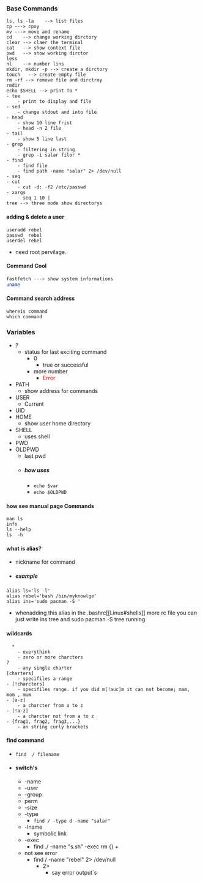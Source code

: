 
### Base Commands
```shell
ls, ls -la    --> list files
cp ---> cpoy
mv ---> move and rename
cd    --> change working dirctory
clear --> claer the terminal
cat   --> show context file
pwd   --> show working dirctor
less
nl    --> number lins
mkdir, mkdir -p --> create a dirctory
touch   --> create empty file
rm -rf --> remove file and dirctroy
rmdir
echo $SHELL --> print To *
- tee
    - print to display and file    
- sed
    - change stdout and into file   
- head
    - show 10 line frist  
    - head -n 2 file
- tail
    - show 5 line last  
- grep
    - filtering in string  
    - grep -i salar filor *
- find
    - find file  
    - find path -name "salar" 2> /dev/null
- seq
- cut
    - cut -d: -f2 /etc/passwd   
- xargs
    - seq 1 10 | 
tree --> three mode show directorys

```


#### adding & delete a user
```shell
useradd rebel
passwd  rebel
userdel rebel
```
- need root pervilage.
#### Command Cool
```bash
fastfetch ---> show system informations
uname
```
#### Command search address
```shell
whereis command
which command

```

### Variables
- ?
	- status for last exciting command 
		- 0
			- true or successful
		- more number
			- <span style="color: red;">Error</span>
- PATH
	- show address for commands
- USER
	- Current 
- UID
- HOME
	- show user home directory
- SHELL
	- uses shell
- PWD
- OLDPWD
	- last pwd
	- ##### how uses 
		- `echo $var`
		- `echo $OLDPWD`
	
#### how see manual page Commands
```shell
man ls
info
ls --help
ls  -h
```
#### what is alias?
- nickname for command
 - ##### example 
```shell
alias ls='ls -l'
alias rebel='bash /bin/myknowlge'
alias ins='sudo pacman -S '
```
- whenadding this alias in the .bashrc[[Linux#shells]] more rc file you can just write ins tree and sudo pacman -S tree running
#### wildcards
      *
        - everythink
        - zero or more charcters
    ?
        - any single charter 
	[charters] 
        - specifiles a range
    - [!charcters]
        - specifiles range. if you did m[!auc]m it can not become; mam, mom , mum
    - [a-z]
        - a charcter from a to z
    - [!a-z]
        - a charcter not from a to z
    - {frag1, frag2, frag3,...}
        - an string curly brackets
#### find command
- `find  / filename`
- #### switch's
	- -name 
	- -user
	- -group
	- perm
	- -size
	- -type
		- `find / -type d -name "salar"`
	-  -lname
		-  symbolic link
	- -exec
		- find ./ -name "s.sh" -exec rm {} +
	- not see error
		- find / -name "rebel" 2> /dev/null
			- 2>
				- say error output`s
 